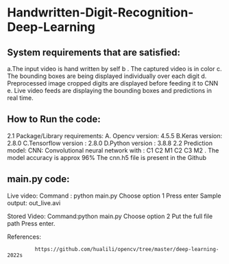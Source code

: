 # Handwritten-Digit-Recognition-Deep-Learning

## System requirements that are satisfied:
a.The input video is hand written by self
b . The captured video is in color
c. The bounding boxes are being displayed individually over each digit
d. Preprocessed image cropped digits are displayed before feeding it to CNN
e. Live video feeds are displaying the bounding boxes and predictions in real time.

## How to Run the code:
2.1 Package/Library requirements:
A. Opencv version: 4.5.5
B.Keras version: 2.8.0
C.Tensorflow version : 2.8.0
D.Python version : 3.8.8
2.2 Prediction model:
CNN: Convolutional neural network with :
C1 C2 M1 C2 C3 M2 .
The model accuracy is approx 96%
The cnn.h5 file is present in the Github 

## main.py code:
Live video:
Command : python main.py
Choose option 1
Press enter
Sample output: out_live.avi

Stored Video:
Command:python main.py
Choose option 2
Put the full file path
Press enter.

References:  

             https://github.com/hualili/opencv/tree/master/deep-learning-2022s

        
            
